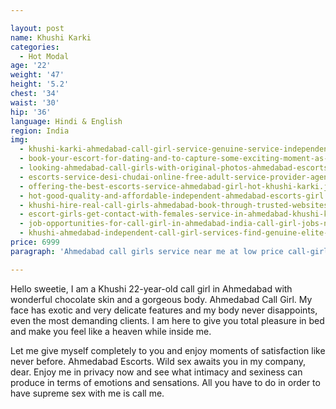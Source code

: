 ```yaml
---

layout: post
name: Khushi Karki
categories:
  - Hot Modal
age: '22'
weight: '47'
height: '5.2'
chest: '34'
waist: '30'
hip: '36'
language: Hindi & English
region: India
img:
  - khushi-karki-ahmedabad-call-girl-service-genuine-service-independent-call-girls.jpg
  - book-your-escort-for-dating-and-to-capture-some-exciting-moment-as-memory.jpg
  - looking-ahmedabad-call-girls-with-original-photos-ahmedabad-escorts-masticlubs.jpg
  - escorts-service-desi-chudai-online-free-adult-service-provider-agency.jpg
  - offering-the-best-escorts-service-ahmedabad-girl-hot-khushi-karki.jpg
  - hot-good-quality-and-affordable-independent-ahmedabad-escorts-girl.jpg
  - khushi-hire-real-call-girls-ahmedabad-book-through-trusted-websites-goodnights.jpg
  - escort-girls-get-contact-with-females-service-in-ahmedabad-khushi-karki.jpg
  - job-opportunities-for-call-girl-in-ahmedabad-india-call-girl-jobs-number.jpg
  - khushi-ahmedabad-independent-call-girl-services-find-genuine-elite-call-girls.jpg
price: 6999
paragraph: 'Ahmedabad call girls service near me at low price call-girls ahmedabad Independent call girl services. Find genuine Elite call girls phone numbers or WhatsApp numbers with no advance cash on delivery in Ahmedabad. Call-girl in Women Seeking Men Ahmedabad geo Ahmadabad Here you will find classified ads for the search “call-girl” in Ahmedabad See all offers on Locanto™ Women Seeking Men.|GUJARATI Cash Payment Call On Ahmedabad Call Girls 20 years Call Girls Ahmedabad Ahmedabad Maninagar CG Road Aashram Road SG highway kalupur Paldi Vastrapur Naroda Airport. Ahmedabad call Girls: Genuine WhatsApp Number for Real call-girls ahmedabad Find genuine call girl in Ahmedabad with real WhatsApp number for friendship and dating near you. Elite call girls are available with free home delivery.|50% Off On Tanu Oberoi Call Girl Ahmedabad Escort Service ahmedabad-call-girls Call Girls in Ahmedabad INCall facility ₹3500 with Hotel A/c room by celebrity model for all 5-Star hotels service free doorstep delivery 30 minutes. Call Girls in Ahmedabad Call girl VIPLow Price % Genuine Sexy VIP Call Girls Provided Safe & Secure247 Hours Young Call/Whatsapp BEST CALL GIRL. Call Girls in Ahmedabad & Escorts with original Photos Ahmedabad call girls provide many escort services to their customers. You can unwind in bed with these ladies while feeling free from your daily routine.|Find Verified & Trusted Call Girl Ahmedabad. Tottaa gujarat ahmedabad Our Call girl service Ahmedabad offers all amenities for them for a night or a day based on your preference. If you are a shy guy and feel reluctant to approach. Call girls in Navrangpura with phone number. Ahmedabad Find Navrangpura online girls, today at Ctgal! India first call girl website. Over 100 India call girls advert posted both incall & outcall 24/7.|Ahmedabad Call Girls avail 24*7 with free home delivery at ahmedabad Cash on Delivery Call Girl Service at the red light area in Ahmedabad, No advance payment. Cgal is the best platform to hire call girls with cash on delivery.'

---
```


Hello sweetie, I am a Khushi 22-year-old call girl in Ahmedabad with wonderful chocolate skin and a gorgeous body. Ahmedabad Call Girl. My face has exotic and very delicate features and my body never disappoints, even the most demanding clients. I am here to give you total pleasure in bed and make you feel like a heaven while inside me.

Let me give myself completely to you and enjoy moments of satisfaction like never before. Ahmedabad Escorts. Wild sex awaits you in my company, dear. Enjoy me in privacy now and see what intimacy and sexiness can produce in terms of emotions and sensations. All you have to do in order to have supreme sex with me is call me.








